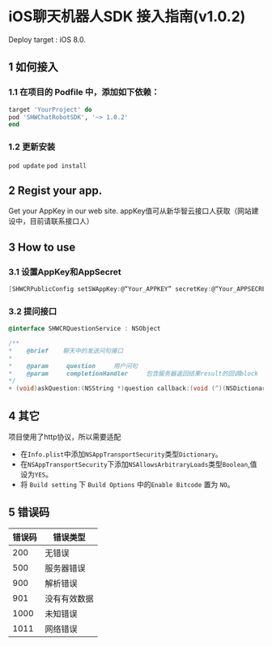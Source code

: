 # iOS聊天机器人SDK 接入指南(v1.0.2)

Deploy target : iOS 8.0.

## 1 如何接入

### 1.1 在项目的 Podfile 中，添加如下依赖：

```ruby
target 'YourProject' do
pod 'SHWChatRobotSDK', '~> 1.0.2'
end
```

### 1.2 更新安装

`pod update`
`pod install`

## 2 Regist your app.

Get your AppKey in our web site.
appKey值可从新华智云接口人获取（网站建设中，目前请联系接口人）

## 3 How to use

### 3.1 设置AppKey和AppSecret

```Objective-C
[SHWCRPublicConfig setSWAppKey:@“Your_APPKEY” secretKey:@“Your_APPSECRET”];
```

### 3.2 提问接口


```Objective-C
@interface SHWCRQuestionService : NSObject

/**
*    @brief    聊天中的发送问句接口
*
*    @param     question     用户问句
*    @param     completionHandler     包含服务器返回结果result的回调block
*/
+ (void)askQuestion:(NSString *)question callback:(void (^)(NSDictionary *result, NSString *clientErrMsg, NSInteger clientCode))completionHandler;
```

## 4 其它

项目使用了http协议，所以需要适配
- 在`Info.plist`中添加`NSAppTransportSecurity`类型`Dictionary`。
- 在`NSAppTransportSecurity`下添加`NSAllowsArbitraryLoads`类型`Boolean`,值设为`YES`。
- 将 `Build setting` 下 `Build Options` 中的`Enable Bitcode` 置为 `NO`。

## 5 错误码

|错误码|错误类型|
|---|---|
|200         |无错误|
|500      | 服务器错误|
|900    |   解析错误|
|901     | 没有有效数据|
|1000|   未知错误|
|1011        | 网络错误|



